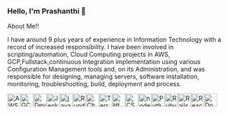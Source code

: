 

<h3 "text-align:center;">Hello, I'm Prashanthi 👋</h3>


About Me!!


I have around 9 plus years of experience in Information Technology with a record of increased responsibility.
I have been involved in scripting/automation, Cloud Computing projects in AWS, GCP,Fullstack,continuous Integration implementation using various Configuration Management tools and, on its Administration, and was responsible for designing, managing servers, software installation, monitoring, troubleshooting, build, deployment and process.



<img height="30" alt="AWS" src="https://user-images.githubusercontent.com/79076790/225337963-ef77e985-9181-49fb-9a25-7041d5ab59f1.png" style="max-width: 100%;"><img height="30" alt="GCP" src="https://user-images.githubusercontent.com/79076790/225336188-2b396112-263e-482d-9002-8081991c36c7.png" style="max-width: 100%;"><img height="30" alt="DevOps" src="https://user-images.githubusercontent.com/79076790/225323433-58184743-d046-43ce-9390-fb98200c2f32.png" style="max-width: 100%;"><img height="30" alt="Jenkins" src="https://user-images.githubusercontent.com/79076790/225333480-1e1aef04-359c-4623-b8ab-08839a7099c8.png" style="max-width: 100%;"><img height="30" alt="javascript" src="https://user-images.githubusercontent.com/79076790/225321963-b183e0b6-56c3-4535-8705-671f71fadf89.png" style="max-width: 100%;"><img height="30" alt="Rundeck" src="https://user-images.githubusercontent.com/79076790/225331799-86634954-0cd7-47c6-8778-6fabdedcc659.png" style="max-width: 100%;"><img height="30" alt="Chef" src="https://user-images.githubusercontent.com/79076790/225334117-a437455e-13b9-4c62-b874-1d495e59d2ca.png" style="max-width: 100%;"><img height="30" alt="Terraform" src="https://user-images.githubusercontent.com/79076790/225332144-821bf6d9-6dd1-4ecd-b07d-a4dbfe71d5ab.png" style="max-width: 100%;"><img height="30" alt="Html" src="https://user-images.githubusercontent.com/79076790/225342688-2ad8303e-a362-4410-a7f5-c18fb0b4b9fb.png" style="max-width: 100%;"><img height="30" alt="CSS" src="https://user-images.githubusercontent.com/79076790/225334829-4760a501-cdc8-4531-8953-0191260aa758.png" style="max-width: 100%;"><img height="30" alt="nodeJs" src="https://user-images.githubusercontent.com/79076790/225326889-4b298a45-5423-4b34-a6aa-cde52d4283b8.png" style="max-width: 100%;"><img height="30" alt="Python" src="https://user-images.githubusercontent.com/79076790/225332532-e45f765c-5ccc-4348-963e-683790caba9f.png" style="max-width: 100%;"><img height="30" alt="Ruby" src="https://user-images.githubusercontent.com/79076790/225333072-604d3b29-1198-4dbb-9ca1-2a038a630e3a.png" style="max-width: 100%;"><img height="30" alt="Rails" src="https://user-images.githubusercontent.com/79076790/225332901-e1ee1d25-1074-4e99-8391-dc034594dee4.png" style="max-width: 100%;"><img height="30" alt="React" src="https://user-images.githubusercontent.com/79076790/225339887-22e98568-8b58-4791-9f05-fa4b21e320ff.png" style="max-width: 100%;"><img height="30" alt="Docker" src="https://user-images.githubusercontent.com/79076790/225327797-05a456f1-20ac-42cd-b830-8d6cd10567d2.png" style="max-width: 100%;">
